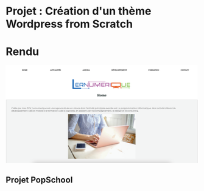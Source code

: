 # Projet : Création d'un thème Wordpress from Scratch

# Rendu
![Aperçu du projet](/apercu.png "Aperçu")

## Projet PopSchool